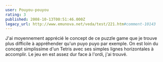 ```yaml
---
user: Pouyou-pouyou
rating: 3
published: 2008-10-13T00:51:46.000Z
legacy_url: http://www.emunova.net/veda/test/221.htm#comment-10143
---
```

J'ai moyennement apprécié le concept de ce puzzle game que je trouve plus difficile à appréhender qu'un puyo puyo par exemple. On est loin du concept simplissime d'un Tetris avec ses simples lignes horizontales à accomplir. Le jeu en est assez dur face à l'ordi, j'ai trouvé.